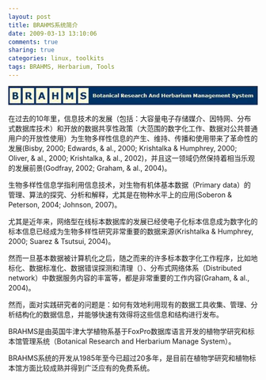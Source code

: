 ```yaml
---
layout: post
title: BRAHMS系统简介
date: 2009-03-13 13:10:06
comments: true
sharing: true
categories: linux, toolkits
tags: BRAHMS, Herbarium, Tools
---
```


<img src="../images/brahms-logo.jpg" alt="Brahms"/>

在过去的10年里，信息技术的发展（包括：大容量电子存储媒介、因特网、分布式数据库技术）和开放的数据共享性政策（大范围的数字化工作、数据对公共普通用户的开放性使用）为生物多样性信息的产生、维持、传播和使用带来了革命性的发展(Bisby, 2000; Edwards, &amp; al., 2000; Krishtalka &amp; Humphrey, 2000; Oliver, &amp; al., 2000; Krishtalka, &amp; al., 2002)，并且这一领域仍然保持着相当乐观的发展前景(Godfray, 2002; Graham, &amp; al., 2004)。

生物多样性信息学指利用信息技术，对生物有机体基本数据（Primary data）的管理、算法的探究、分析和解释，尤其是在物种水平上的应用(Soberon &amp; Peterson, 2004; Johnson, 2007)。

尤其是近年来，网络型在线标本数据库的发展已经使电子化标本信息成为数字化的标本信息已经成为生物多样性研究非常重要的数据来源(Krishtalka &amp; Humphrey, 2000; Suarez &amp; Tsutsui, 2004)。

然而一旦基本数据被计算机化之后，随之而来的许多标本数字化工作程序，比如地标化、数据标准化、数据错误探测和清理（）、分布式网络体系（Distributed network）中数据服务内容的丰富等，都是非常重要的工作内容(Graham, &amp; al., 2004)。

然而，面对实践研究者的问题是：如何有效地利用现有的数据工具收集、管理、分析结构化的数据信息，并能够快速有效得将这些信息和结构进行发布。

BRAHMS是由英国牛津大学植物系基于FoxPro数据库语言开发的植物学研究和标本馆管理系统（Botanical Research and Herbarium Manage System）。

BRAHMS系统的开发从1985年至今已超过20多年，是目前在植物学研究和植物标本馆方面比较成熟并得到广泛应有的免费系统。
